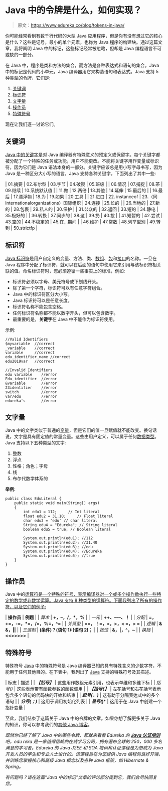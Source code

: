 # Java 中的令牌是什么，如何实现？

> 原文：<https://www.edureka.co/blog/tokens-in-java/>

你可能经常看到有数千行代码的大型 Java 应用程序，但是你有没有想过它的核心是什么？这些是记号，最小的单个元素，也称为 Java 程序的构建块。通过这篇文章，我将阐明 Java 中的标记，这些标记经常被忽略，但却是 Java 编程语言不可或缺的一部分。

在 Java 中，程序是类和方法的集合，而方法是各种表达式和语句的集合。Java 中的标记是代码的小单元，Java 编译器用它来构造语句和表达式。Java 支持 5 种类型的令牌，它们是:

1.  [关键词](#keywords)
2.  [标识符](#identifiers)
3.  [文字量](#literals)
4.  [操作员](#operators)
5.  [特殊符号](#specialsymbols)

现在让我们逐一讨论它们。

## **关键词**

[Java 中的关键字](https://www.edureka.co/blog/java-keywords/)是对 Java 编译器有特殊意义的预定义或保留字。每个关键字都被分配了一个特殊的任务或功能，用户不能更改。不能将关键字用作变量或标识符，因为它们是 Java 语法本身的一部分。关键字应该总是用小写字母书写，因为 Java 是一种区分大小写的语言。Java 支持各种关键字，下面列出了其中一些:

| 01.摘要 | 02.布尔型 | 03.字节 | 04.破裂 | 05.班级 |
| 06.情况 | 07.捕捉 | 08.茶 | 09.继续 | 10.系统默认值 |
| 11.做 | 12.两倍 | 13.其他 | 14.延伸 | 15.最后的 |
| 16.最后 | 17.漂浮物 | 18.为 | 19.如果 | 20.工具 |
| 21.进口 | 22\. instanceof | 23.（同 Internationalorganizations）国际组织 | 24.连接 | 25.长的 |
| 26.当地的 | 27.新的 | 28.包裹 | 29.私人的 | 30.保护 |
| 31.公众的 | 32.返回 | 33.短的 | 34.静电 | 35.极好的 |
| 36.转换 | 37.同步的 | 38.这 | 39.扔 | 40.投 |
| 41.短暂的 | 42.尝试 | 43.空的 | 44.不稳定的 | 45.在…期间 |
| 46.维护 | 47.常数 | 48.列举型别 | 49.转到 | 50.strictfp |

## **标识符**

[Java 标识符](https://www.edureka.co/blog/identifiers-in-java/)是用户自定义的变量、方法、类、[数组](https://www.edureka.co/blog/java-array/)、[包](https://www.edureka.co/blog/packages-in-java/)和[接口](https://www.edureka.co/blog/java-interface/)的名称。一旦在 Java 程序中分配了标识符，就可以在后面的语句中使用它来引用与该标识符相关联的值。命名标识符时，您必须遵循一些事实上的标准，例如:

*   标识符必须以字母、美元符号或下划线开头。
*   除了第一个字符，标识符可以有任意字符组合。
*   Java 中的标识符区分大小写。
*   Java 标识符可以是任意长度。
*   标识符名称不能包含空格。
*   任何标识符名称都不能以数字开头，但可以包含数字。
*   最重要的是，**关键字**在 Java 中不能作为标识符使用。

示例:

```
//Valid Identifiers
$myvariable  //correct
_variable    //correct
variable     //correct
edu_identifier_name //correct
edu2019var   //correct

//Invalid Identifiers
edu variable    //error
Edu_identifier  //error
&variable       //error
23identifier    //error
switch          //error
var/edu 	    //error
edureka's       //error
```

## **文字量**

Java 中的文字类似于普通的[变量](https://www.edureka.co/blog/variables-in-java/)，但是它们的值一旦赋值就不能改变。换句话说，文字是具有固定值的常量变量。这些由用户定义，可以属于任何[数据类型](https://www.edureka.co/blog/data-types-in-java/)。Java 支持以下五种类型的文字:

1.  整数
2.  浮点
3.  性格；角色；字母
4.  线
5.  布尔代数学体系的

**举例:**

```
public class EduLiteral { 
    public static void main(String[] args) 
    { 
        int edu1 = 112; 	// Int literal 
        float edu2 = 31.10; 	// Float literal 
        char edu3 = 'edu' // char literal 
        String edu4 = "Edureka"; // String literal 
        boolean edu5 = true; // Boolean literal 

        System.out.println(edu1); //112
        System.out.println(edu2); //31.40
        System.out.println(edu3); //edu
        System.out.println(edu4); //Edureka
        System.out.println(edu5); //true
    } 
}
```

## **操作员**

Java 中的[运算符是一个特殊的符号，表示编译器对一个或多个操作数执行一些特定的数学或非数学运算。Java 支持 8 种类型的运算符。下面我列出了所有的操作符，以及它们的例子:](https://www.edureka.co/blog/operators-in-java/)

| **操作员** | **例题** |
| *算术* | **+，–，/，*，%** |
| *一元* | **++、–––、！** |
| *分配* | **=，+=，-=，*=，/=，%=，^=** |
| *关系型* | **==，！=，<，>，< =，> =** |
| *逻辑* | **& &，&#124;&#124;** |
| *三进制* | **(条件)？(语句 1):(语句 2)；** |
| *按位* | **&，&#124;，^，~** |
| *换挡* | **<<>>>>>** |

## **特殊符号**

特殊符号 [Java](https://docs.oracle.com/javase/tutorial/) 中的特殊符号是 Java 编译器已知的具有特殊含义的少数字符，不能用于任何其他目的。在下表中，我列出了 [Java](https://www.edureka.co/blog/java-tutorial/) 支持的特殊符号及其描述。

| 标志 | 描述 |
| ***【括号】*** | 这些用作数组元素引用，也表示单维和多维下标 |
| *括号()* | 这些表示带有函数参数的函数调用 |
| ***【括号{】*** | 左花括号和右花括号表示包含多个语句的代码块的开始和结束 |
| ***逗号(，)*** | 这有助于分隔表达式中的多个语句 |
| ***分号(；)*** | 这用于调用初始化列表 |
| ***星号(*)*** | 这用于在 Java 中创建一个指针变量 |

至此，我们结束了这篇关于 Java 中的令牌的文章。如果你想了解更多关于 Java 的知识，你可以参考我们的[其他 Java 博客](https://www.edureka.co/blog/what-is-java/)。

*既然你已经了解了 Java 中的哪些令牌，那就来看看 Edureka 的* [***Java 认证培训***](https://www.edureka.co/java-j2ee-training-course)*吧，edu reka 是一家值得信赖的在线学习公司，拥有遍布全球的 250，000 多名满意的学习者。Edureka 的 Java J2EE 和 SOA 培训和认证课程是为想成为 Java 开发人员的学生和专业人士设计的。该课程旨在为您提供 Java 编程的良好开端，并训练您掌握核心和高级 Java 概念以及各种 Java 框架，如 Hibernate & Spring。*

*有问题吗？请在这篇“Java 中的标记”文章的评论部分提到它，我们会尽快回复您。*